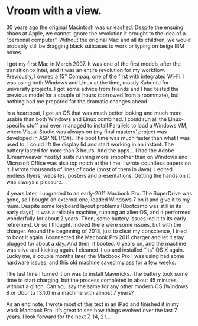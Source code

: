 # Vroom with a view.

30 years ago the original Macintosh was unleashed. Despite the ensuing chaos at Apple, we cannot ignore the revolution it brought to the idea of a “personal computer”. Without the original Mac and all its children, we would probably still be dragging black suitcases to work or typing on beige IBM boxes.

I got my first Mac in March 2007. It was one of the first models after the transition to Intel, and it was an entire revolution for my workflow. Previously, I owned a 15" Compaq, one of the first with integrated Wi-Fi. I was using both Windows and Linux at the time, mostly Kubuntu for university projects. I got some advice from friends and I had tested the previous model for a couple of hours (borrowed from a roommate), but nothing had me prepared for the dramatic changes ahead. 

In a heartbeat, I got an OS that was much better looking and much more usable than both Windows and Linux combined. I could run all the Linux-specific stuff and even managed to install Parallels to load a Windows VM, where Visual Studio was always on (my final masters' project was developed in ASP.NET/C#). The boot time was much faster than what I was used to. I could lift the display lid and start working in an instant. The battery lasted for more than 3 hours. And the apps… I had the Adobe (Dreamweaver mostly) suite running more smoother than on Windows and Microsoft Office was also top notch at the time. I wrote countless papers on it. I wrote thousands of lines of code (most of them in Java). I edited endless flyers, websites, posters and presentations. Getting the hands on it was always a pleasure.

4 years later, I upgraded to an early-2011 Macbook Pro. The SuperDrive was gone, so I bought an external one, loaded Windows 7 on it and give it to my mum. Despite some keyboard layout problems (Bootcamp was still in its early days), it was a reliable machine, running an alien OS, and it performed wonderfully for about 2 years. Then, some battery issues led it to its early retirement. Or so I thought. Indeed there were some issues, but with the charger. Around the beginning of 2013, just to clear my conscience, I tried to boot it again. I connected the Macbook Pro 2011 charger and let it stay plugged for about a day. And then, it booted. 6 years on, and the machine was alive and kicking again. I cleaned it up and installed “its” OS X again. Lucky me, a couple months later, the Macbook Pro I was using had some hardware issues, and this old machine saved my ass for a few weeks.

The last time I turned it on was to install Mavericks. The battery took some time to start charging, but the process completed in about 45 minutes, without a glitch. Can you say the same for any other modern OS (Windows 8 or Ubuntu 13.10) in a machine with almost 7 years?

As an end note, I wrote most of this text in an iPad and finished it in my work Macbook Pro. It’s great to see how things evolved over the last 7 years. I look forward for the next 7, 14, 21…